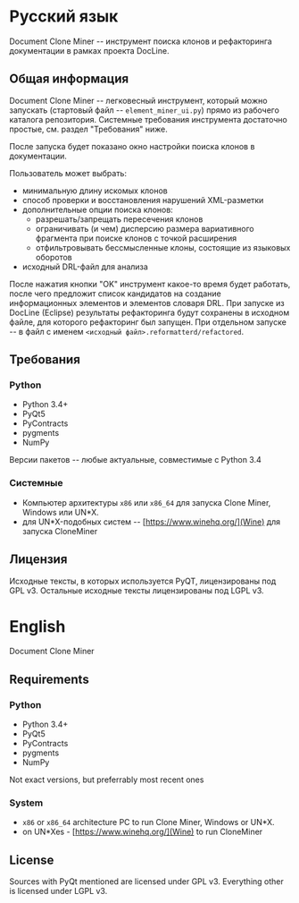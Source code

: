 ﻿Русский язык
============

Document Clone Miner -- инструмент поиска клонов и рефакторинга документации
в рамках проекта DocLine.

Общая информация
----------------

Document Clone Miner -- легковесный инструмент, который можно запускать
(стартовый файл -- `element_miner_ui.py`) прямо из рабочего каталога
репозитория. Системные требования инструмента достаточно простые, см.
раздел "Требования" ниже.

После запуска будет показано окно настройки поиска клонов в документации. 

Пользователь может выбрать:

* минимальную длину искомых клонов
* способ проверки и восстановления нарушений XML-разметки
* дополнительные опции поиска клонов:
    * разрешать/запрещать пересечения клонов
    * ограничивать (и чем) дисперсию размера вариативного фрагмента при
      поиске клонов с точкой расширения
    * отфильтровывать бессмысленные клоны, состоящие из языковых оборотов
*  исходный DRL-файл для анализа

После нажатия кнопки "OK" инструмент какое-то время будет работать, после чего
предложит список кандидатов на создание информационных элементов и элементов
словаря DRL. При запуске из DocLine (Eclipse) результаты рефакторинга
будут сохранены в исходном файле, для которого рефакторинг был запущен.
При отдельном запуске -- в файл с именем
`<исходный файл>.reformatterd/refactored`.

Требования
----------

### Python

* Python 3.4+
* PyQt5
* PyContracts
* pygments
* NumPy

Версии пакетов -- любые актуальные, совместимые с Python 3.4

### Системные

* Компьютер архитектуры `x86` или `x86_64` для запуска Clone Miner, Windows
  или UN*X.
* для UN*X-подобных систем -- [https://www.winehq.org/](Wine) для запуска
  CloneMiner

Лицензия
--------

Исходные тексты, в которых используется PyQT, лицензированы под GPL v3.
Остальные исходные тексты лицензированы под LGPL v3.




English
=======

Document Clone Miner

Requirements
------------

### Python

* Python 3.4+
* PyQt5
* PyContracts
* pygments
* NumPy

Not exact versions, but preferrably most recent ones

### System

* `x86` or `x86_64` architecture PC to run Clone Miner, Windows or UN*X.
* on UN*Xes - [https://www.winehq.org/](Wine) to run CloneMiner

License
-------

Sources with PyQt mentioned are licensed under GPL v3.
Everything other is licensed under LGPL v3.
